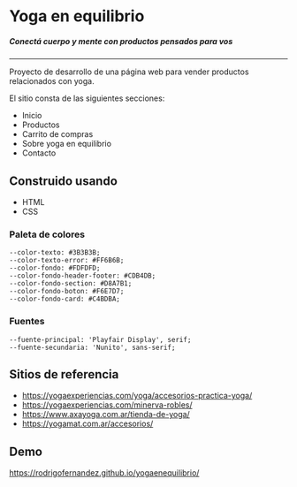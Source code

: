 # Yoga en equilibrio
##### Conectá cuerpo y mente con productos pensados para vos

---

Proyecto de desarrollo de una página web para vender productos relacionados con yoga.

El sitio consta de las siguientes secciones:

* Inicio
* Productos
* Carrito de compras
* Sobre yoga en equilibrio
* Contacto

## Construido usando

* HTML
* CSS

### Paleta de colores
```
--color-texto: #3B3B3B;
--color-texto-error: #FF6B6B;
--color-fondo: #FDFDFD;
--color-fondo-header-footer: #CDB4DB;
--color-fondo-section: #D8A7B1;
--color-fondo-boton: #F6E7D7;
--color-fondo-card: #C4BDBA;
```

### Fuentes
```
--fuente-principal: 'Playfair Display', serif;
--fuente-secundaria: 'Nunito', sans-serif;
```

## Sitios de referencia 
* https://yogaexperiencias.com/yoga/accesorios-practica-yoga/
* https://yogaexperiencias.com/minerva-robles/
* https://www.axayoga.com.ar/tienda-de-yoga/
* https://yogamat.com.ar/accesorios/


## Demo

https://rodrigofernandez.github.io/yogaenequilibrio/

